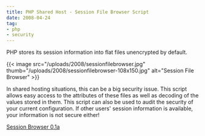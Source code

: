 ```yaml
---
title: PHP Shared Host - Session File Browser Script
date: 2008-04-24
tag:
- php
- security
---
```

PHP stores its session information into flat files unencrypted by default. 			

<!--more-->

{{< image src="/uploads/2008/sessionfilebrowser.jpg" thumb="/uploads/2008/sessionfilebrowser-108x150.jpg" alt="Session File Browser" >}}

In shared hosting situations, this can be a big security issue.  This script allows easy access to the attributes of these files as well as decoding of the values stored in them.  This script can also be used to audit the security of your current configuration.  If other users' session information is available, your information is not secure either!

[Session Browser 0.1a](/uploads/2008/sessionfilebrowser_01a.zip)
